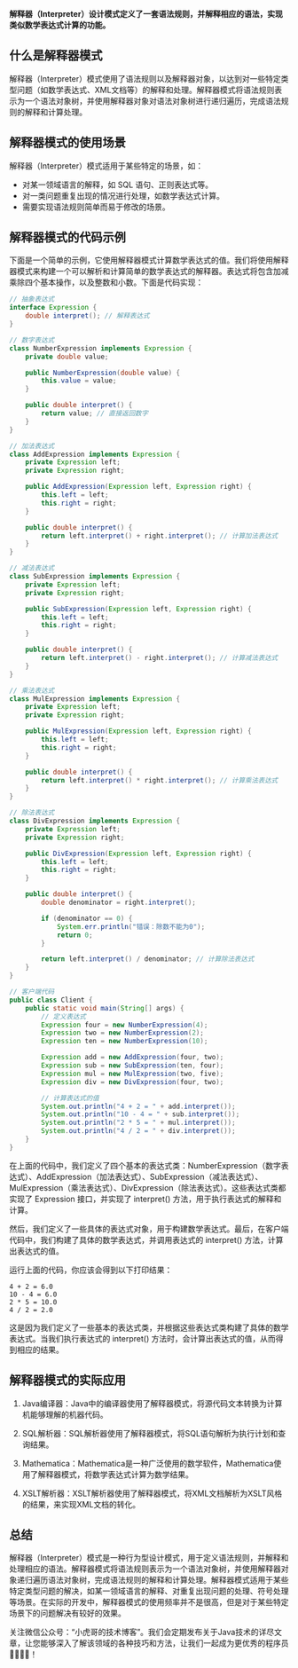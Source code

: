 **解释器（Interpreter）设计模式定义了一套语法规则，并解释相应的语法，实现类似数学表达式计算的功能。**

## 什么是解释器模式

解释器（Interpreter）模式使用了语法规则以及解释器对象，以达到对一些特定类型问题（如数学表达式、XML文档等）的解释和处理。解释器模式将语法规则表示为一个语法对象树，并使用解释器对象对语法对象树进行递归遍历，完成语法规则的解释和计算处理。

## 解释器模式的使用场景

解释器（Interpreter）模式适用于某些特定的场景，如：

- 对某一领域语言的解释，如 SQL 语句、正则表达式等。
- 对一类问题重复出现的情况进行处理，如数学表达式计算。
- 需要实现语法规则简单而易于修改的场景。

## 解释器模式的代码示例

下面是一个简单的示例，它使用解释器模式计算数学表达式的值。我们将使用解释器模式来构建一个可以解析和计算简单的数学表达式的解释器。表达式将包含加减乘除四个基本操作，以及整数和小数。下面是代码实现：

```java
// 抽象表达式
interface Expression {
    double interpret(); // 解释表达式
}

// 数字表达式
class NumberExpression implements Expression {
    private double value;

    public NumberExpression(double value) {
        this.value = value;
    }

    public double interpret() {
        return value; // 直接返回数字
    }
}

// 加法表达式
class AddExpression implements Expression {
    private Expression left;
    private Expression right;

    public AddExpression(Expression left, Expression right) {
        this.left = left;
        this.right = right;
    }

    public double interpret() {
        return left.interpret() + right.interpret(); // 计算加法表达式
    }
}

// 减法表达式
class SubExpression implements Expression {
    private Expression left;
    private Expression right;

    public SubExpression(Expression left, Expression right) {
        this.left = left;
        this.right = right;
    }

    public double interpret() {
        return left.interpret() - right.interpret(); // 计算减法表达式
    }
}

// 乘法表达式
class MulExpression implements Expression {
    private Expression left;
    private Expression right;

    public MulExpression(Expression left, Expression right) {
        this.left = left;
        this.right = right;
    }

    public double interpret() {
        return left.interpret() * right.interpret(); // 计算乘法表达式
    }
}

// 除法表达式
class DivExpression implements Expression {
    private Expression left;
    private Expression right;

    public DivExpression(Expression left, Expression right) {
        this.left = left;
        this.right = right;
    }

    public double interpret() {
        double denominator = right.interpret();

        if (denominator == 0) {
            System.err.println("错误：除数不能为0");
            return 0;
        }

        return left.interpret() / denominator; // 计算除法表达式
    }
}

// 客户端代码
public class Client {
    public static void main(String[] args) {
        // 定义表达式
        Expression four = new NumberExpression(4);
        Expression two = new NumberExpression(2);
        Expression ten = new NumberExpression(10);

        Expression add = new AddExpression(four, two);
        Expression sub = new SubExpression(ten, four);
        Expression mul = new MulExpression(two, five);
        Expression div = new DivExpression(four, two);

        // 计算表达式的值
        System.out.println("4 + 2 = " + add.interpret());
        System.out.println("10 - 4 = " + sub.interpret());
        System.out.println("2 * 5 = " + mul.interpret());
        System.out.println("4 / 2 = " + div.interpret());
    }
}
```

在上面的代码中，我们定义了四个基本的表达式类：NumberExpression（数字表达式）、AddExpression（加法表达式）、SubExpression（减法表达式）、MulExpression（乘法表达式）、DivExpression（除法表达式）。这些表达式类都实现了 Expression 接口，并实现了 interpret() 方法，用于执行表达式的解释和计算。

然后，我们定义了一些具体的表达式对象，用于构建数学表达式。最后，在客户端代码中，我们构建了具体的数学表达式，并调用表达式的 interpret() 方法，计算出表达式的值。

运行上面的代码，你应该会得到以下打印结果：

```
4 + 2 = 6.0
10 - 4 = 6.0
2 * 5 = 10.0
4 / 2 = 2.0
```

这是因为我们定义了一些基本的表达式类，并根据这些表达式类构建了具体的数学表达式。当我们执行表达式的 interpret() 方法时，会计算出表达式的值，从而得到相应的结果。

## 解释器模式的实际应用

1. Java编译器：Java中的编译器使用了解释器模式，将源代码文本转换为计算机能够理解的机器代码。

2. SQL解析器：SQL解析器使用了解释器模式，将SQL语句解析为执行计划和查询结果。

3. Mathematica：Mathematica是一种广泛使用的数学软件，Mathematica使用了解释器模式，将数学表达式计算为数学结果。

4. XSLT解析器：XSLT解析器使用了解释器模式，将XML文档解析为XSLT风格的结果，来实现XML文档的转化。

## 总结

解释器（Interpreter）模式是一种行为型设计模式，用于定义语法规则，并解释和处理相应的语法。解释器模式将语法规则表示为一个语法对象树，并使用解释器对象递归遍历语法对象树，完成语法规则的解释和计算处理。解释器模式适用于某些特定类型问题的解决，如某一领域语言的解释、对重复出现问题的处理、符号处理等场景。在实际的开发中，解释器模式的使用频率并不是很高，但是对于某些特定场景下的问题解决有较好的效果。

关注微信公众号：“小虎哥的技术博客”。我们会定期发布关于Java技术的详尽文章，让您能够深入了解该领域的各种技巧和方法，让我们一起成为更优秀的程序员👩‍💻👨‍💻！